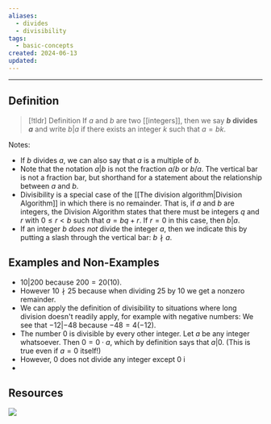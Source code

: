```yaml
---
aliases:
  - divides
  - divisibility
tags:
  - basic-concepts
created: 2024-06-13
updated:
---
```

---
## Definition 

> [!tldr] Definition
> If $a$ and $b$ are two [[integers]], then we say **$b$ divides $a$** and write $b | a$ if there exists an integer $k$ such that $a = bk$. 

Notes: 
- If $b$ divides $a$, we can also say that $a$ is a multiple of $b$. 
- Note that the notation $a|b$ is not the fraction $a/b$ or $b/a$. The vertical bar is not a fraction bar, but shorthand for a statement about the relationship between $a$ and $b$. 
- Divisibility is a special case of the [[The division algorithm|Division Algorithm]] in which there is no remainder. That is, if $a$ and $b$ are integers, the Division Algorithm states that there must be integers $q$ and $r$ with $0 \leq r < b$ such that $a = bq + r$. If $r = 0$ in this case, then $b | a$. 
- If an integer $b$ *does not* divide the integer $a$, then we indicate this by putting a slash through the vertical bar: $b \nmid a$.  

## Examples and Non-Examples

* $10 | 200$ because $200 = 20(10)$. 
* However $10 \nmid 25$ because when dividing $25$ by $10$ we get a nonzero remainder. 
* We can apply the definition of divisibility to situations where long division doesn't readily apply, for example with negative numbers: We see that $-12 | -48$ because $-48 = 4(-12)$. 
* The number $0$ is divisible by every other integer. Let $a$ be any integer whatsoever. Then $0 = 0\cdot a$, which by definition says that $a | 0$. (This is true even if $a = 0$ itself!)
* However, $0$ does not divide any integer except $0$ i
* 

## Resources 

![](https://www.youtube.com/watch?v=K2YmMpulFA4)
